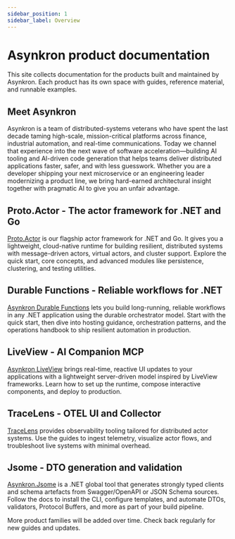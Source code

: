 ```yaml
---
sidebar_position: 1
sidebar_label: Overview
---
```


# Asynkron product documentation

This site collects documentation for the products built and maintained by Asynkron. Each product has its own space with guides, reference material, and runnable examples.

## Meet Asynkron

Asynkron is a team of distributed-systems veterans who have spent the last decade taming high-scale, mission-critical platforms across finance, industrial automation, and real-time communications. Today we channel that experience into the next wave of software acceleration—building AI tooling and AI-driven code generation that helps teams deliver distributed applications faster, safer, and with less guesswork. Whether you are a developer shipping your next microservice or an engineering leader modernizing a product line, we bring hard-earned architectural insight together with pragmatic AI to give you an unfair advantage.

## Proto.Actor - The actor framework for .NET and Go

[Proto.Actor](./ProtoActor/overview.md) is our flagship actor framework for .NET and Go. It gives you a lightweight, cloud-native runtime for building resilient, distributed systems with message-driven actors, virtual actors, and cluster support. Explore the quick start, core concepts, and advanced modules like persistence, clustering, and testing utilities.

## Durable Functions - Reliable workflows for .NET

[Asynkron Durable Functions](./DurableFunctions/overview.md) lets you build long-running, reliable workflows in any .NET application using the durable orchestrator model. Start with the quick start, then dive into hosting guidance, orchestration patterns, and the operations handbook to ship resilient automation in production.

## LiveView - AI Companion MCP

[Asynkron LiveView](./LiveView/overview.md) brings real-time, reactive UI updates to your applications with a lightweight server-driven model inspired by LiveView frameworks. Learn how to set up the runtime, compose interactive components, and deploy to production.

## TraceLens - OTEL UI and Collector

[TraceLens](./TraceLens/overview.md) provides observability tooling tailored for distributed actor systems. Use the guides to ingest telemetry, visualize actor flows, and troubleshoot live systems with minimal overhead.

## Jsome - DTO generation and validation

[Asynkron.Jsome](./Jsome/index.md) is a .NET global tool that generates strongly typed clients and schema artefacts from Swagger/OpenAPI or JSON Schema sources. Follow the docs to install the CLI, configure templates, and automate DTOs, validators, Protocol Buffers, and more as part of your build pipeline.

More product families will be added over time. Check back regularly for new guides and updates.
